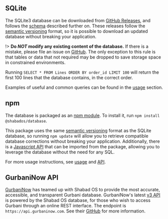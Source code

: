 ## SQLite
The SQLite3 database can be downloaded from [GitHub Releases](https://github.com/ShabadOS/database/releases), and follows the [schema](schema) described further on. These releases follow the [semantic versioning](https://semver.org/) format, so it is possible to download an updated database without breaking your application.

!> **Do *NOT* modify any existing content of the database.** If there is a mistake, please file an issue on [GitHub](https://github.com/shabados/database/issues).
The only exception to this rule is that tables or data that not required may be dropped to save storage space in constrained environments.

Running `SELECT * FROM Lines ORDER BY order_id LIMIT 100` will return the first 100 lines that the database contains, in the correct order.

Examples of useful and common queries can be found in the [usage](usage) section.

## npm
The database is packaged as an [npm module](https://www.npmjs.com/package/@shabados/database). To install it, run `npm install @shabados/database`. 

This package uses the same [semantic versioning](https://semver.org/) format as the SQLite database, so running `npm update` will allow you to retrieve compatible database corrections without breaking your application. Additionally, there is a [Javascript API](API) that can be imported from the package, allowing you to leverage the database without the need for any SQL.

For more usage instructions, see [usage](usage) and [API](API).

## GurbaniNow API

[GurbaniNow](https://gurbaniNow.com) has teamed up with Shabad OS to provide the most accurate, accessible, and transparent Gurbani database. GurbaniNow's latest [v3 API](https://github.com/GurbaniNow/api) is powered by the Shabad OS database, for those who wish to access Gurbani through an online REST interface. The endpoint is `https://api.gurbaninow.com`. See their [GitHub](https://github.com/GurbaniNow/api) for more information.